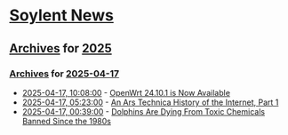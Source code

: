 # [Soylent News](../../../README.md)

## [Archives](../../index.md) for [2025](../index.md)

### [Archives](../../index.md) for [2025-04-17](index.md)

* [2025-04-17, 10:08:00](https://soylentnews.org/article.pl?sid=25/04/16/1155209&from=rss) - [OpenWrt 24.10.1 is Now Available](https://soylentnews.org/article.pl?sid=25/04/16/1155209&from=rss)
* [2025-04-17, 05:23:00](https://soylentnews.org/article.pl?sid=25/04/16/1153241&from=rss) - [An Ars Technica History of the Internet, Part 1](https://soylentnews.org/article.pl?sid=25/04/16/1153241&from=rss)
* [2025-04-17, 00:39:00](https://soylentnews.org/article.pl?sid=25/04/16/1151239&from=rss) - [Dolphins Are Dying From Toxic Chemicals Banned Since the 1980s](https://soylentnews.org/article.pl?sid=25/04/16/1151239&from=rss)
